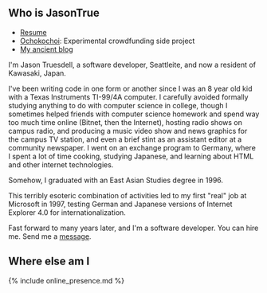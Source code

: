 ## Who is JasonTrue

- [Resume](resume.md)
- [Ochokochoi](https://www.Ochokochoi.com): Experimental crowdfunding side project
- [My ancient blog](https://Blog.jagaimo.com)


I'm Jason Truesdell, a software developer, Seattleite, and now a resident of Kawasaki, Japan.

I've been writing code in one form or another since I was an 8 year old kid with a Texas Instruments TI-99/4A computer. I carefully avoided formally studying anything to do with computer science in college, though I sometimes helped friends with computer science homework and spend way too much time online (Bitnet, then the Internet), hosting radio shows on campus radio, and producing a music video show and news graphics for the campus TV station, and even a brief stint as an assistant editor at a community newspaper. I went on an exchange program to Germany, where I spent a lot of time cooking, studying Japanese, and learning about HTML and other internet technologies.

Somehow, I graduated with an East Asian Studies degree in 1996.

This terribly esoteric combination of activities led to my first "real" job at Microsoft in 1997, testing German and Japanese versions of Internet Explorer 4.0 for internationalization.

Fast forward to many years later, and I'm a software developer. You can hire me. Send me a [message](mailto:jason@yuzuten.com).

## Where else am I
{% include online_presence.md %} 
